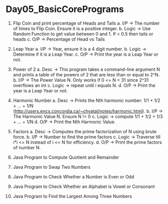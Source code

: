# Day05_BasicCorePrograms
1. Flip Coin and print percentage of Heads and Tails 
a. I/P -> The number of times to Flip Coin. Ensure it is a positive integer.
b. Logic -> Use Random Function to get value between 0 and 1. If < 0.5 then tails or heads 
c. O/P -> Percentage of Head vs Tails

2. Leap Year 
a. I/P -> Year, ensure it is a 4 digit number. 
b. Logic -> Determine if it is a Leap Year. 
c. O/P -> Print the year is a Leap Year or not. 

3. Power of 2 
a. Desc -> This program takes a command-line argument N and prints a table of the powers of 2 that are less than or equal to 2^N. 
b. I/P -> The Power Value N. Only works if 0 <= N < 31 since 2^31 overflows an int 
c. Logic -> repeat until i equals N. 
d. O/P -> Print the year is a Leap Year or not. 

4. Harmonic Number 
a. Desc -> Prints the Nth harmonic number: 1/1 + 1/2 + ... + 1/N 
(http://users.encs.concordia.ca/~chvatal/notes/harmonic.html). 
b. I/P -> The Harmonic Value N. Ensure N != 0 
c. Logic -> compute 1/1 + 1/2 + 1/3 + ... + 1/N 
d. O/P -> Print the Nth Harmonic Value. 

5. Factors 
a. Desc -> Computes the prime factorization of N using brute force. 
b. I/P -> Number to find the prime factors 
c. Logic -> Traverse till i*i <= N instead of i <= N for efficiency. 
d. O/P -> Print the prime factors of number N.

6. Java Program to Compute Quotient and Remainder 

7. Java Program to Swap Two Numbers 

8. Java Program to Check Whether a Number is Even or Odd 

9. Java Program to Check Whether an Alphabet is Vowel or Consonant 

10. Java Program to Find the Largest Among Three Numbers
